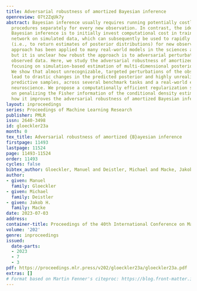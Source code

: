 ```yaml
---
title: Adversarial robustness of amortized Bayesian inference
openreview: O7t2ZqUk7y
abstract: Bayesian inference usually requires running potentially costly inference
  procedures separately for every new observation. In contrast, the idea of amortized
  Bayesian inference is to initially invest computational cost in training an inference
  network on simulated data, which can subsequently be used to rapidly perform inference
  (i.e., to return estimates of posterior distributions) for new observations. This
  approach has been applied to many real-world models in the sciences and engineering,
  but it is unclear how robust the approach is to adversarial perturbations in the
  observed data. Here, we study the adversarial robustness of amortized Bayesian inference,
  focusing on simulation-based estimation of multi-dimensional posterior distributions.
  We show that almost unrecognizable, targeted perturbations of the observations can
  lead to drastic changes in the predicted posterior and highly unrealistic posterior
  predictive samples, across several benchmark tasks and a real-world example from
  neuroscience. We propose a computationally efficient regularization scheme based
  on penalizing the Fisher information of the conditional density estimator, and show
  how it improves the adversarial robustness of amortized Bayesian inference.
layout: inproceedings
series: Proceedings of Machine Learning Research
publisher: PMLR
issn: 2640-3498
id: gloeckler23a
month: 0
tex_title: Adversarial robustness of amortized {B}ayesian inference
firstpage: 11493
lastpage: 11524
page: 11493-11524
order: 11493
cycles: false
bibtex_author: Gloeckler, Manuel and Deistler, Michael and Macke, Jakob H.
author:
- given: Manuel
  family: Gloeckler
- given: Michael
  family: Deistler
- given: Jakob H.
  family: Macke
date: 2023-07-03
address: 
container-title: Proceedings of the 40th International Conference on Machine Learning
volume: '202'
genre: inproceedings
issued:
  date-parts:
  - 2023
  - 7
  - 3
pdf: https://proceedings.mlr.press/v202/gloeckler23a/gloeckler23a.pdf
extras: []
# Format based on Martin Fenner's citeproc: https://blog.front-matter.io/posts/citeproc-yaml-for-bibliographies/
---
```

